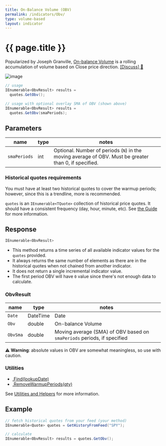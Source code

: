 ```yaml
---
title: On-Balance Volume (OBV)
permalink: /indicators/Obv/
type: volume-based
layout: indicator
---
```


# {{ page.title }}

Popularized by Joseph Granville, [On-balance Volume](https://en.wikipedia.org/wiki/On-balance_volume) is a rolling accumulation of volume based on Close price direction.
[[Discuss] :speech_balloon:]({{site.github.repository_url}}/discussions/246 "Community discussion about this indicator")

![image]({{site.baseurl}}/assets/charts/Obv.png)

```csharp
// usage
IEnumerable<ObvResult> results =
  quotes.GetObv();

// usage with optional overlay SMA of OBV (shown above)
IEnumerable<ObvResult> results =
  quotes.GetObv(smaPeriods);
```

## Parameters

| name | type | notes
| -- |-- |--
| `smaPeriods` | int | Optional.  Number of periods (`N`) in the moving average of OBV.  Must be greater than 0, if specified.

### Historical quotes requirements

You must have at least two historical quotes to cover the warmup periods; however, since this is a trendline, more is recommended.

`quotes` is an `IEnumerable<TQuote>` collection of historical price quotes.  It should have a consistent frequency (day, hour, minute, etc).  See [the Guide]({{site.baseurl}}/guide/#historical-quotes) for more information.

## Response

```csharp
IEnumerable<ObvResult>
```

- This method returns a time series of all available indicator values for the `quotes` provided.
- It always returns the same number of elements as there are in the historical quotes when not chained from another indicator.
- It does not return a single incremental indicator value.
- The first period OBV will have `0` value since there's not enough data to calculate.

### ObvResult

| name | type | notes
| -- |-- |--
| `Date` | DateTime | Date
| `Obv` | double | On-balance Volume
| `ObvSma` | double | Moving average (SMA) of OBV based on `smaPeriods` periods, if specified

:warning: **Warning**: absolute values in OBV are somewhat meaningless, so use with caution.

### Utilities

- [.Find(lookupDate)]({{site.baseurl}}/utilities#find-indicator-result-by-date)
- [.RemoveWarmupPeriods(qty)]({{site.baseurl}}/utilities#remove-warmup-periods)

See [Utilities and Helpers]({{site.baseurl}}/utilities#utilities-for-indicator-results) for more information.

## Example

```csharp
// fetch historical quotes from your feed (your method)
IEnumerable<Quote> quotes = GetHistoryFromFeed("SPY");

// calculate
IEnumerable<ObvResult> results = quotes.GetObv();
```
